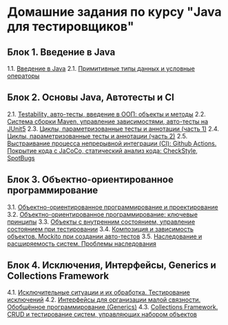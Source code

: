 # Домашние задания по курсу "Java для тестировщиков"

## Блок 1. Введение в Java

1.1. [Введение в Java](/JAVA_INTRO.md)
2.1. [Примитивные типы данных и условные операторы](/PRIMITIVES.md)


## Блок 2. Основы Java, Автотесты и CI

2.1. [Testability, авто-тесты, введение в ООП: объекты и методы](/TESTABILITY.md)
2.2. [Система сборки Maven, управление зависимостями, авто-тесты на JUnit5]()
2.3. [Циклы, параметризованные тесты и аннотации (часть 1)]()
2.4. [Циклы, параметризованные тесты и аннотации (часть 2)]()
2.5. [Выстраивание процесса непрерывной интеграции (CI): Github Actions. Покрытие кода с JaCoCo, статический анализ кода: CheckStyle, SpotBugs]()

## Блок 3. Объектно-ориентированное программирование

3.1. [Объектно-ориентированное программирование и проектирование]()
3.2. [Объектно-ориентированное программирование: ключевые принципы]()
3.3. [Объекты с внутренним состоянием, управление состоянием при тестировании]()
3.4. [Композиция и зависимость объектов. Mockito при создании авто-тестов]()
3.5. [Наследование и расширяемость систем. Проблемы наследования]()


## Блок 4. Исключения, Интерфейсы, Generics и Collections Framework

4.1. [Исключительные ситуации и их обработка. Тестирование исключений]()
4.2. [Интерфейсы для организации малой связности. Обобщённое программирование (Generics)]()
4.3. [Collections Framework. CRUD и тестирование систем, управляющих набором объектов]()
